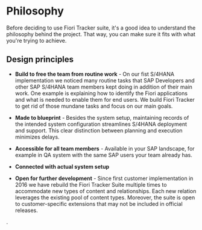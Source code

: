 # Philosophy

Before deciding to use Fiori Tracker suite, it's a good idea to understand the philosophy behind the project. That way, you can make sure it fits with what you're trying to achieve.

## Design principles

- **Build to free the team from routine work** - On our fist S/4HANA implementation we noticed many routine tasks that SAP Developers and other SAP S/4HANA team members kept doing in addition of their main work. One example is explaining how to identify the Fiori applications and what is needed to enable them for end users. We build Fiori Tracker to get rid of those mundane tasks and focus on our main goals.

- **Made to blueprint** - Besides the system setup, maintaining records of the intended system configuration streamlines S/4HANA deployment and support. This clear distinction between planning and execution minimizes delays.

- **Accessible for all team members** - Available in your SAP landscape, for example in QA system with the same SAP users your team already has. 

- **Connected with actual system setup** 

- **Open for further development** - Since first customer implementation in 2016 we have rebuild the Fiori Tracker Suite  multiple times to accommodate new types of content and relationships. Each new relation leverages the existing pool of content types. Moreover, the suite is  open to customer-specific extensions that may not be included in official releases.

.
